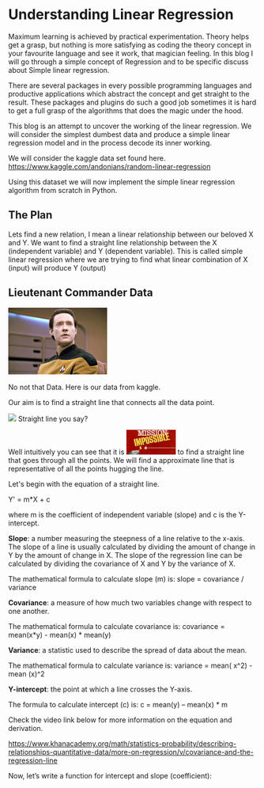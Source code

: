 # Understanding Linear Regression

Maximum learning is achieved by practical experimentation. Theory helps get a grasp, but nothing is more satisfying as coding the theory concept in your favourite language and see it work, that magician feeling. In this blog I will go through a simple concept of Regression and to be specific discuss about Simple linear regression. 

There are several packages in every possible programming languages and productive applications which abstract the concept and get straight to the result. These packages and plugins do such a good job sometimes it is hard to get a full grasp of the algorithms that does the magic under the hood.

This blog is an attempt to uncover the working of the linear regression. We will consider the simplest dumbest data and produce a simple linear regression model and in the process decode its inner working.

We will consider the kaggle data set found here. 
https://www.kaggle.com/andonians/random-linear-regression

Using this dataset we will now implement the simple linear regression algorithm from scratch in Python.

## The Plan

Lets find a new relation, I mean a linear relationship between our beloved X and Y. We want to find a straight line relationship between the X (independent variable) and Y (dependent variable). This is called simple linear regression where we are trying to find what linear combination of X (input) will produce Y (output) 

## Lieutenant Commander Data

<img src="./images/star-trek-discovery-brent-spiner-data.jpg" width="200">

No not that Data. Here is our data from kaggle.

Our aim is to find a straight line that connects all the data point.

<img src="./images/star-trek-discovery-brent-spiner-data.gif" width="200"> Straight line you say?

Well intuitively you can see that it is <img src="./images/mission-impossible.jpg" height="50" width="100">  to find a straight line that goes through all the points. We will find a approximate line that is representative of all the points hugging the line.

Let's begin with the equation of a straight line.

Y' = m*X + c   

where m is the coefficient of independent variable (slope) and c is the Y-intercept.

**Slope**: a number measuring the steepness of a line relative to the x-axis.
The slope of a line is usually calculated by dividing the amount of change in Y by the amount of change in X. The slope of the regression line can be calculated by dividing the covariance of X and Y by the variance of X.

The mathematical formula to calculate slope (m) is:
slope = covariance / variance  

**Covariance**: a measure of how much two variables change with respect to one another.

The mathematical formula to calculate covariance is: 
covariance = mean(x*y) - mean(x) * mean(y) 

**Variance**: a statistic used to describe the spread of data about the mean.

The mathematical formula to calculate variance is: 
variance = mean( x^2) - mean (x)^2  

**Y-intercept**: the point at which a line crosses the Y-axis.

The formula to calculate intercept (c) is: 
c = mean(y) – mean(x) * m  

Check the video link below for more information on the equation and derivation.

https://www.khanacademy.org/math/statistics-probability/describing-relationships-quantitative-data/more-on-regression/v/covariance-and-the-regression-line

Now, let’s write a function for intercept and slope (coefficient):
